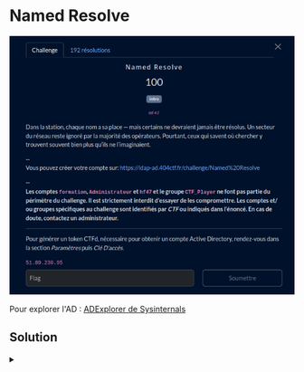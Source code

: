# Named Resolve

![challenge](challenge.png)

Pour explorer l'AD : [ADExplorer de Sysinternals](https://learn.microsoft.com/en-us/sysinternals/downloads/adexplorer)

<h2>Solution</h2>

<details>
<summary></summary>

* Explorer les entrées DNS
* Oh, une entrée flag...
* Décodage avec [Cyberchef](https://cyberchef.io/)

![solution](solve.png)

</details>